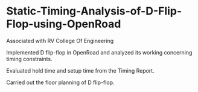 # Static-Timing-Analysis-of-D-Flip-Flop-using-OpenRoad
Associated with RV College Of Engineering

Implemented D flip-flop in OpenRoad and analyzed its working concerning timing constraints.

Evaluated hold time and setup time from the Timing Report.

Carried out the floor planning of D flip-flop.
